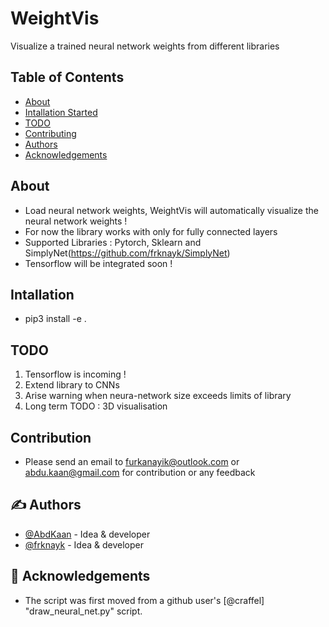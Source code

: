 # WeightVis
Visualize a trained neural network weights from different libraries

## Table of Contents

- [About](#about)
- [Intallation Started](#getting_started)
- [TODO](#todo)
- [Contributing](#contributing)
- [Authors](#authors)
- [Acknowledgements](#acknowledgement)

## About <a name = "about"></a>

- Load neural network weights, WeightVis will automatically visualize the neural network weights ! 
- For now the library works with only for fully connected layers
- Supported Libraries : Pytorch, Sklearn and SimplyNet(https://github.com/frknayk/SimplyNet)
- Tensorflow will be integrated soon !

## Intallation <a name = "getting_started"></a>

- pip3 install -e .

## TODO <a name = "todo"></a>

1. Tensorflow is incoming !
2. Extend library to CNNs 
3. Arise warning when neura-network size exceeds limits of library 
4. Long term TODO : 3D visualisation

## Contribution <a name = "contributing"></a>
- Please send an email to furkanayik@outlook.com or abdu.kaan@gmail.com for contribution or any feedback

## ✍️ Authors <a name = "authors"></a>

- [@AbdKaan](https://github.com/AbdKaan) - Idea & developer
- [@frknayk](https://github.com/frknayk) - Idea & developer

## 🎉 Acknowledgements <a name = "acknowledgement"></a>

- The script was first moved from a github user's [@craffel] "draw_neural_net.py" script.
